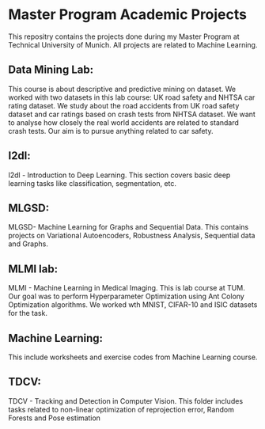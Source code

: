 # Master Program Academic Projects

This repositry contains the projects done during my Master Program at Technical University of Munich. All projects are related to Machine Learning.

## Data Mining Lab:
This course is about descriptive and predictive mining on dataset. We worked with two datasets in this lab course: UK road safety and NHTSA car rating dataset. We study about the road accidents from UK road safety dataset and car ratings based on crash tests from NHTSA dataset. We want to analyse how closely the real world accidents are related to standard crash tests. Our aim is to pursue anything related to car safety.

## I2dl:
I2dl -  Introduction to Deep Learning. This section covers basic deep learning tasks like classification, segmentation, etc.

## MLGSD:
MLGSD- Machine Learning for Graphs and Sequential Data. This contains projects on  Variational Autoencoders, Robustness Analysis, Sequential data and Graphs.

## MLMI lab:
MLMI - Machine Learning in Medical Imaging. This is lab course at TUM. Our goal was to perform Hyperparameter Optimization using Ant Colony Optimization algorithms. We worked wth MNIST, CIFAR-10 and ISIC datasets for the task.

## Machine Learning:
This include worksheets and exercise codes from Machine Learning course.

## TDCV:
TDCV - Tracking and Detection in Computer Vision. This folder includes tasks related to non-linear optimization of reprojection error, Random Forests and Pose estimation

